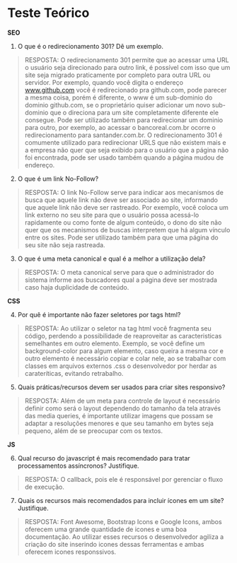 # Teste Teórico

**SEO**

1. O que é o redirecionamento 301? Dê um exemplo.

> RESPOSTA: O redirecionamento 301 permite que ao acessar uma URL o usuário seja direcionado para outro link, é possível com isso que um site seja migrado praticamente por completo para outra URL ou servidor. Por exemplo, quando você digita o endereço www.github.com você é redirecionado pra github.com, pode parecer a mesma coisa, porém é diferente, o www é um sub-dominio do dominio github.com, se o proprietário quiser adicionar um novo sub-dominio que o direciona para um site completamente diferente ele consegue. Pode ser utilizado também para redirecionar um dominio para outro, por exemplo, ao acessar o bancoreal.com.br ocorre o redirecionamento para santander.com.br. O redirecionamento 301 é comumente utilizado para redirecionar URLS que não existem mais e a empresa não quer que seja exibido para o usuário que a página não foi encontrada, pode ser usado também quando a página mudou de endereço.

2. O que é um link No-Follow?

> RESPOSTA: O link No-Follow serve para indicar aos mecanismos de busca que aquele link não deve ser associado ao site, informando que aquele link não deve ser rastreado. Por exemplo, você coloca um link externo no seu site para que o usuário possa acessá-lo rapidamente ou como fonte de algum conteúdo, o dono do site não quer que os mecanismos de buscas interpretem que há algum vínculo entre os sites. Pode ser utilizado também para que uma página do seu site não seja rastreada.

3. O que é uma meta canonical e qual é a melhor a utilização dela?

> RESPOSTA: O meta canonical serve para que o administrador do sistema informe aos buscadores qual a página deve ser mostrada caso haja duplicidade de conteúdo.


**CSS**

4. Por quê é importante não fazer seletores por tags html?

> RESPOSTA: Ao utilizar o seletor na tag html você fragmenta seu código, perdendo a possibilidade de reaproveitar as caracteristicas semelhantes em outro elemento. Exemplo, se você define um background-color para algum elemento, caso queira a mesma cor e outro elemento é necessário copiar e colar nele, ao se trabalhar com classes em arquivos externos .css o desenvolvedor por herdar as carateríticas, evitando retrabalho.

5. Quais práticas/recursos devem ser usados para criar sites responsivo?

> RESPOSTA: Além de um meta para controle de layout é necessário definir como será o layout dependendo do tamanho da tela através das media queries, é importante utilizar imagens que possam se adaptar a resoluções menores e que seu tamanho em bytes seja pequeno, além de se preocupar com os textos.


**JS**

6. Qual recurso do javascript é mais recomendado para tratar processamentos assíncronos? Justifique.

> RESPOSTA: O callback, pois ele é responsável por gerenciar o fluxo de execução.

7. Quais os recursos mais recomendados para incluir ícones em um site? Justifique.

> RESPOSTA: Font Awesome, Bootstrap Icons e Google Icons, ambos oferecem uma grande quantidade de icones e uma boa documentação. Ao utilizar esses recursos o desenvolvedor agiliza a criação do site inserindo icones dessas ferramentas e ambas oferecem icones responssivos.
